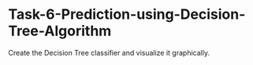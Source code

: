 # Task-6-Prediction-using-Decision-Tree-Algorithm
Create the Decision Tree classifier and visualize it graphically.
